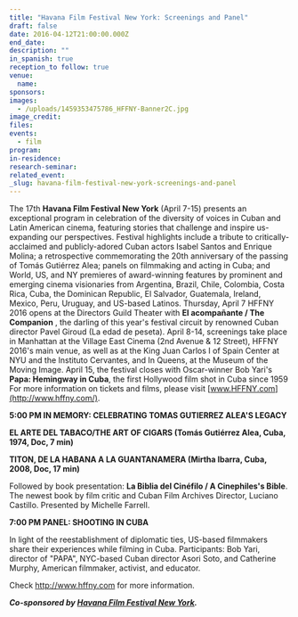 ```yaml
---
title: "Havana Film Festival New York: Screenings and Panel"
draft: false
date: 2016-04-12T21:00:00.000Z
end_date:
description: ""
in_spanish: true
reception_to follow: true
venue:
  name:
sponsors:
images:
  - /uploads/1459353475786_HFFNY-Banner2C.jpg
image_credit:
files:
events:
  - film
program:
in-residence:
research-seminar:
related_event:
_slug: havana-film-festival-new-york-screenings-and-panel
---
```


The 17th **Havana Film Festival New York** (April 7-15) presents an exceptional program in celebration of the diversity of voices in Cuban and Latin American cinema, featuring stories that challenge and inspire us- expanding our perspectives. Festival highlights include a tribute to critically-acclaimed and publicly-adored Cuban actors Isabel Santos and Enrique Molina; a retrospective commemorating the 20th anniversary of the passing of Tomás Gutiérrez Alea; panels on filmmaking and acting in Cuba; and World, US, and NY premieres of award-winning features by prominent and emerging cinema visionaries from Argentina, Brazil, Chile, Colombia, Costa Rica, Cuba, the Dominican Republic, El Salvador, Guatemala, Ireland, Mexico, Peru, Uruguay, and US-based Latinos. Thursday, April 7 HFFNY 2016 opens at the Directors Guild Theater with **El acompañante / The Companion** , the darling of this year's festival circuit by renowned Cuban director Pavel Giroud (La edad de peseta). April 8-14, screenings take place in Manhattan at the Village East Cinema (2nd Avenue & 12 Street), HFFNY 2016's main venue, as well as at the King Juan Carlos I of Spain Center at NYU and the Instituto Cervantes, and In Queens, at the Museum of the Moving Image. April 15, the festival closes with Oscar-winner Bob Yari's **Papa: Hemingway in Cuba**, the first Hollywood film shot in Cuba since 1959 For more information on tickets and films, please visit [www.HFFNY.com](http://www.hffny.com/).

**5:00 PM IN MEMORY: CELEBRATING TOMAS GUTIERREZ ALEA'S LEGACY**

**EL ARTE DEL TABACO/THE ART OF CIGARS (Tomás Gutiérrez Alea, Cuba, 1974, Doc, 7 min)**

**TITON, DE LA HABANA A LA GUANTANAMERA (Mirtha Ibarra, Cuba, 2008, Doc, 17 min)**

Followed by book presentation: **La Biblia del Cinéfilo / A Cinephiles's Bible**. The newest book by film critic and Cuban Film Archives Director, Luciano Castillo. Presented by Michelle Farrell.

**7:00 PM PANEL: SHOOTING IN CUBA**

In light of the reestablishment of diplomatic ties, US-based filmmakers share their experiences while filming in Cuba. Participants: Bob Yari, director of "PAPA", NYC-based Cuban director Asori Soto, and Catherine Murphy, American filmmaker, activist, and educator.

Check http://www.hffny.com for more information.

**_Co-sponsored by [Havana Film Festival New York](http://www.hffny.com)._**

